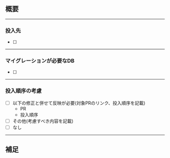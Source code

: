 ## 概要
<!-- 変更の概要を記載してください -->

***

### 投入先
- [ ] 

***

### マイグレーションが必要なDB
- [ ] 

***

### 投入順序の考慮
- [ ] 以下の修正と併せて反映が必要(対象PRのリンク、投入順序を記載)  
  - PR  
  - 投入順序  
- [ ] その他(考慮すべき内容を記載)  
- [ ] なし

***

## 補足
<!-- 特にレビューして欲しい箇所、既知の懸念や注意点、参考情報、関連する対応など -->
